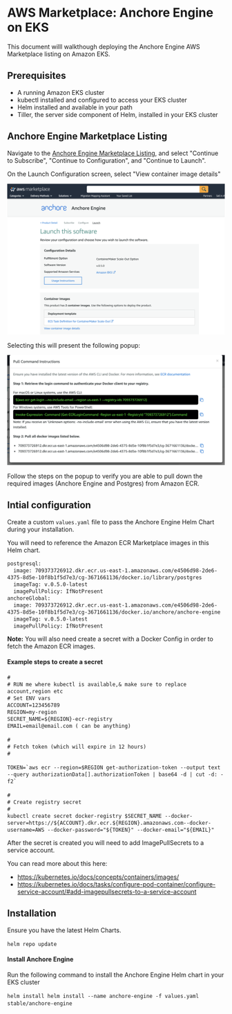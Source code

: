 # AWS Marketplace: Anchore Engine on EKS

This document willl walkthough deploying the Anchore Engine AWS Marketplace listing on Amazon EKS.

## Prerequisites

- A running Amazon EKS cluster
- kubectl installed and configured to access your EKS cluster
- Helm installed and available in your path
- Tiller, the server side component of Helm, installed in your EKS cluster

## Anchore Engine Marketplace Listing

Navigate to the [Anchore Engine Marketplace Listing](https://aws.amazon.com/marketplace/pp/B07XZ3JZ2R), and select "Continue to Subscribe", "Continue to Configuration", and "Continue to Launch".

On the Launch Configuration screen, select "View container image details"

![launch-screen](images/launch-config.png)

Selecting this will present the following popup:

![launch-popup](images/launch-config-popup.png)

Follow the steps on the popup to verify you are able to pull down the required images (Anchore Engine and Postgres) from Amazon ECR.

## Intial configuration

Create a custom `values.yaml` file to pass the Anchore Engine Helm Chart during your installation.

You will need to reference the Amazon ECR Marketplace images in this Helm chart. 

```
postgresql:
  image: 709373726912.dkr.ecr.us-east-1.amazonaws.com/e4506d98-2de6-4375-8d5e-10f8b1f5d7e3/cg-3671661136/docker.io/library/postgres
  imageTag: v.0.5.0-latest
  imagePullPolicy: IfNotPresent
anchoreGlobal:
  image: 709373726912.dkr.ecr.us-east-1.amazonaws.com/e4506d98-2de6-4375-8d5e-10f8b1f5d7e3/cg-3671661136/docker.io/anchore/anchore-engine
  imageTag: v.0.5.0-latest
  imagePullPolicy: IfNotPresent
```

**Note:** You will also need create a secret with a Docker Config in order to fetch the Amazon ECR images.

#### Example steps to create a secret

```
#
# RUN me where kubectl is available,& make sure to replace account,region etc
# Set ENV vars
ACCOUNT=123456789
REGION=my-region
SECRET_NAME=${REGION}-ecr-registry
EMAIL=email@email.com ( can be anything)

#
# Fetch token (which will expire in 12 hours)
#

TOKEN=`aws ecr --region=$REGION get-authorization-token --output text --query authorizationData[].authorizationToken | base64 -d | cut -d: -f2`

#
# Create registry secret
#
kubectl create secret docker-registry $SECRET_NAME --docker-server=https://${ACCOUNT}.dkr.ecr.${REGION}.amazonaws.com--docker-username=AWS --docker-password="${TOKEN}" --docker-email="${EMAIL}"
```

After the secret is created you will need to add ImagePullSecrets to a service account.

You can read more about this here:

- https://kubernetes.io/docs/concepts/containers/images/
- https://kubernetes.io/docs/tasks/configure-pod-container/configure-service-account/#add-imagepullsecrets-to-a-service-account

## Installation

Ensure you have the latest Helm Charts.

`helm repo update`

#### Install Anchore Engine

Run the following command to install the Anchore Engine Helm chart in your EKS cluster

`helm install helm install --name anchore-engine -f values.yaml stable/anchore-engine`




